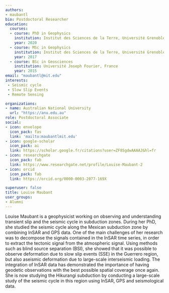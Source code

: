 ```yaml
---
authors:
- maubantl
bio: Postdoctoral Researcher
education:
  courses:
  - course: PhD in Geophysics
    institution: Institut des Sciences de la Terre, Université Grenoble Alpes, France
    year: 2020
  - course: MSc in Geophysics
    institution: Institut des Sciences de la Terre, Université Grenoble Alpes, France
    year: 2017
  - course: BSc in Geosciences
    institution: Université Joseph Fourier, France
    year: 2015
email: "maubantl@mit.edu"
interests:
 - Seismic cycle
 - Slow Slip Events
 - Remote Sensing

organizations:
- name: Australian National University
  url: "https://anu.edu.au"
role: Postdoctoral Associate
social:
- icon: envelope
  icon_pack: fas
  link: 'mailto:maubantlmit.edu'
- icon: google-scholar
  icon_pack: ai
  link: https://scholar.google.fr/citations?user=ZF8SgdwAAAAJ&hl=fr
- icon: researchgate
  icon_pack: fab
  link: https://www.researchgate.net/profile/Louise-Maubant-2
- icon: orcid
  icon_pack: fab
  link: https://orcid.org/0000-0003-2077-169X

superuser: false
title: Louise Maubant
user_groups:
- Alumni
---
```

Louise Maubant is a geophysicist working on observing and understanding transient slip and the seismic cycle in subduction zones. During her PhD, she studied the seismic cycle along the Mexican subduction zone by combining InSAR and GPS data. One of the main challenges of her research was to decompose the signals contained in the InSAR time series, in order to extract the tectonic signal from the atmospheric signal. Using methods such as blind source separation (BSI), she showed that it was possible to observe deformation due to slow slip events (SSE) in the Guerrero region, but also aseismic deformation due to large-scale interseismic loading. The integration of InSAR data has demonstrated the importance of having geodetic observations with the best possible spatial coverage once again. She is now studying the Hikurangi subduction by conducting a large-scale study of the seismic cycle in this region using InSAR, GPS and seismological data.

